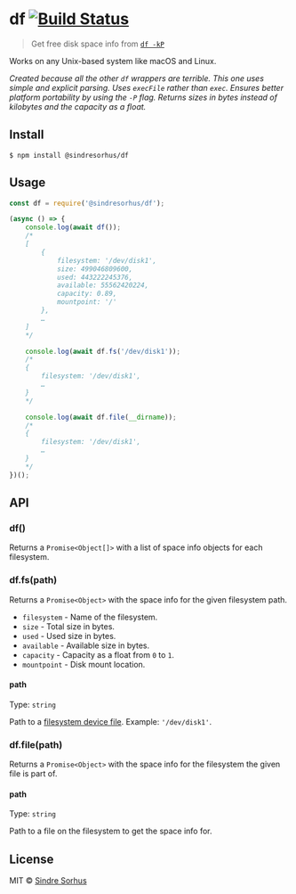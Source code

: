 # df [![Build Status](https://travis-ci.org/sindresorhus/df.svg?branch=master)](https://travis-ci.org/sindresorhus/df)

> Get free disk space info from [`df -kP`](https://en.wikipedia.org/wiki/Df_\(Unix\))

Works on any Unix-based system like macOS and Linux.

*Created because all the other `df` wrappers are terrible. This one uses simple and explicit parsing. Uses `execFile` rather than `exec`. Ensures better platform portability by using the `-P` flag. Returns sizes in bytes instead of kilobytes and the capacity as a float.*


## Install

```
$ npm install @sindresorhus/df
```


## Usage

```js
const df = require('@sindresorhus/df');

(async () => {
	console.log(await df());
	/*
	[
		{
			filesystem: '/dev/disk1',
			size: 499046809600,
			used: 443222245376,
			available: 55562420224,
			capacity: 0.89,
			mountpoint: '/'
		},
		…
	]
	*/

	console.log(await df.fs('/dev/disk1'));
	/*
	{
		filesystem: '/dev/disk1',
		…
	}
	*/

	console.log(await df.file(__dirname));
	/*
	{
		filesystem: '/dev/disk1',
		…
	}
	*/
})();
```


## API

### df()

Returns a `Promise<Object[]>` with a list of space info objects for each filesystem.

### df.fs(path)

Returns a `Promise<Object>` with the space info for the given filesystem path.

- `filesystem` - Name of the filesystem.
- `size` - Total size in bytes.
- `used` - Used size in bytes.
- `available` - Available size in bytes.
- `capacity` - Capacity as a float from `0` to `1`.
- `mountpoint` - Disk mount location.

#### path

Type: `string`

Path to a [filesystem device file](https://en.wikipedia.org/wiki/Device_file). Example: `'/dev/disk1'`.

### df.file(path)

Returns a `Promise<Object>` with the space info for the filesystem the given file is part of.

#### path

Type: `string`

Path to a file on the filesystem to get the space info for.


## License

MIT © [Sindre Sorhus](https://sindresorhus.com)
